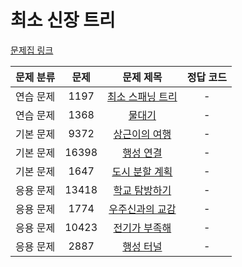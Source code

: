# 최소 신장 트리



[문제집 링크](https://www.acmicpc.net/workbook/view/9907)

| 문제 분류 | 문제    | 문제 제목                                             | 정답 코드 |
|:-----:|:-----:|:-------------------------------------------------:|:-----:|
| 연습 문제 | 1197  | [최소 스패닝 트리](https://www.acmicpc.net/problem/1197) | -     |
| 연습 문제 | 1368  | [물대기](https://www.acmicpc.net/problem/1368)       | -     |
| 기본 문제 | 9372  | [상근이의 여행](https://www.acmicpc.net/problem/9372)   | -     |
| 기본 문제 | 16398 | [행성 연결](https://www.acmicpc.net/problem/16398)    | -     |
| 기본 문제 | 1647  | [도시 분할 계획](https://www.acmicpc.net/problem/1647)  | -     |
| 응용 문제 | 13418 | [학교 탐방하기](https://www.acmicpc.net/problem/13418)  | -     |
| 응용 문제 | 1774  | [우주신과의 교감](https://www.acmicpc.net/problem/1774)  | -     |
| 응용 문제 | 10423 | [전기가 부족해](https://www.acmicpc.net/problem/10423)  | -     |
| 응용 문제 | 2887  | [행성 터널](https://www.acmicpc.net/problem/2887)     | -     |
